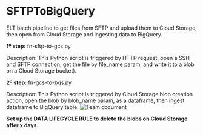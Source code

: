 # SFTPToBigQuery
ELT batch pipeline to get files from SFTP and upload them to Cloud Storage, then open from Cloud Storage and ingesting data to BigQuery.


**1º step:** fn-sftp-to-gcs.py

Description: This Python script is triggered by HTTP request, open a SSH and SFTP connection, get the file by file_name param, and write it to a blob on a Cloud Storage bucket).

**2º step:** fn-gcs-to-bqs.py

Description: This Python script is triggered by Cloud Storage blob creation action, open the blob by blob_name param, as a dataframe, then ingest dataframe to BigQuery table.
![Team document](https://github.com/mvoliveira1010/SFTPToBigQuery/assets/67582983/091a9cf1-978f-4dd0-a45f-8cf4072129cc)

**Set up the DATA LIFECYCLE RULE to delete the blobs on Cloud Storage after x days.**

